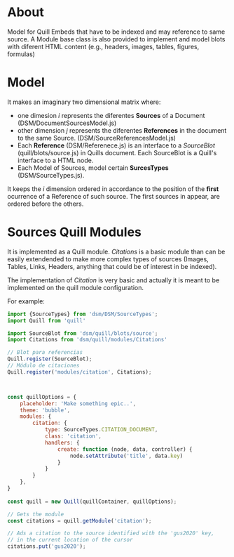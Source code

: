 # About
Model for Quill Embeds that have to be indexed and may reference to same source. 
A Module base class is also provided to implement and model blots with diferent HTML content (e.g., headers, images, tables, figures, formulas)

# Model

It makes an imaginary two dimensional matrix where:
- one dimesion *i* represents the diferentes **Sources** of a Document (DSM/DocumentSourcesModel.js)
- other dimension *j* represents the diferentes **References** in the document to the same Source. (DSM/SourceReferencesModel.js)
- Each **Reference** (DSM/Referenece.js) is an interface to a *SourceBlot* (quill/blots/source.js) in Quills document. Each SourceBlot is a Quill's interface to a HTML node.
- Each Model of Sources, model certain **SurcesTypes** (DSM/SourceTypes.js).

It keeps the *i* dimension ordered in accordance to the position of the **first** ocurrence of a Reference of such source. The first sources in appear, are ordered before the others.

# Sources Quill Modules

It is implemented as a Quill module. *Citations* is a basic module than can be easily extendended 
to make more complex types of sources (Images, Tables, Links, Headers,  anything that could be of interest in be indexed). 

The implementation of *Citation* is very basic and actually it is meant to be implemented on the quill
module configuration.

For example:

```javascript
import {SourceTypes} from 'dsm/DSM/SourceTypes';
import Quill from 'quill'

import SourceBlot from 'dsm/quill/blots/source';
import Citations from 'dsm/quill/modules/Citations'

// Blot para referencias
Quill.register(SourceBlot);
// Módulo de citaciones
Quill.register('modules/citation', Citations);



const quillOptions = {
    placeholder: 'Make something epic..',
    theme: 'bubble',
    modules: {
        citation: {
            type: SourceTypes.CITATION_DOCUMENT,
            class: 'citation',
            handlers: {
                create: function (node, data, controller) {
                    node.setAttribute('title', data.key)
                }
            }
        }
    },
}
                    
const quill = new Quill(quillContainer, quillOptions);

// Gets the module
const citations = quill.getModule('citation');

// Ads a citation to the source identified with the 'gus2020' key, 
// in the current location of the cursor
citations.put('gus2020'); 
```



